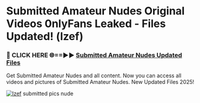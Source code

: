 # Submitted Amateur Nudes Original Videos 0nlyFans Leaked - Files Updated! (lzef)

<h3>🔴 CLICK HERE 🌐==►► <a href="https://tinyurl.com/4mcuefdz" rel="nofollow">Submitted Amateur Nudes Updated Files</a></h3>

Get Submitted Amateur Nudes and all content. Now you can access all videos and pictures of Submitted Amateur Nudes. New Updated Files 2025!

[![lzef](https://i.imgur.com/StAQSOY.gif)](https://tinyurl.com/4mcuefdz)
submitted pics nude